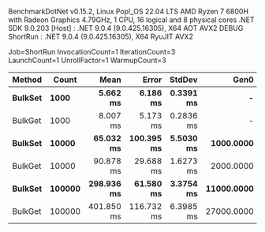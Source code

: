 
BenchmarkDotNet v0.15.2, Linux Pop!_OS 22.04 LTS
AMD Ryzen 7 6800H with Radeon Graphics 4.79GHz, 1 CPU, 16 logical and 8 physical cores
.NET SDK 9.0.203
  [Host]   : .NET 9.0.4 (9.0.425.16305), X64 AOT AVX2 DEBUG
  ShortRun : .NET 9.0.4 (9.0.425.16305), X64 RyuJIT AVX2

Job=ShortRun  InvocationCount=1  IterationCount=3  
LaunchCount=1  UnrollFactor=1  WarmupCount=3  

 Method  | Count  | Mean       | Error      | StdDev    | Gen0       | Gen1      | Gen2      | Allocated    |
-------- |------- |-----------:|-----------:|----------:|-----------:|----------:|----------:|-------------:|
 **BulkSet** | **1000**   |   **5.662 ms** |   **6.186 ms** | **0.3391 ms** |          **-** |         **-** |         **-** |    **981.05 KB** |
 BulkGet | 1000   |   8.007 ms |   5.173 ms | 0.2836 ms |          - |         - |         - |   2092.72 KB |
 **BulkSet** | **10000**  |  **65.032 ms** | **100.395 ms** | **5.5030 ms** |  **1000.0000** |         **-** |         **-** |   **9565.71 KB** |
 BulkGet | 10000  |  90.878 ms |  29.688 ms | 1.6273 ms |  2000.0000 | 1000.0000 |         - |  20784.49 KB |
 **BulkSet** | **100000** | **298.936 ms** |  **61.580 ms** | **3.3754 ms** | **11000.0000** |         **-** |         **-** |  **95580.01 KB** |
 BulkGet | 100000 | 401.850 ms | 116.732 ms | 6.3985 ms | 27000.0000 | 6000.0000 | 2000.0000 | 207093.41 KB |

